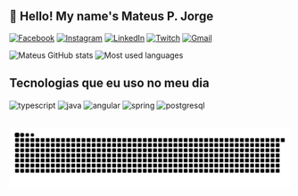 ## 🖖 Hello! My name's Mateus P. Jorge

[![Facebook](https://img.shields.io/badge/Facebook-1877F2?style=for-the-badge&logo=facebook&logoColor=white)](https://facebook.com/mateuspjorge)
[![Instagram](https://img.shields.io/badge/Instagram-E4405F?style=for-the-badge&logo=instagram&logoColor=white)](https://instagram.com/mateuspjorge)
[![LinkedIn](https://img.shields.io/badge/LinkedIn-0077B5?style=for-the-badge&logo=linkedin&logoColor=white)](https://linkedin.com/in/mateuspjorge)
[![Twitch](https://img.shields.io/badge/Twitch-9146FF?style=for-the-badge&logo=twitch&logoColor=white)](https://twitch.tv/mateuspjorge)
[![Gmail](https://img.shields.io/badge/Gmail-D14836?style=for-the-badge&logo=gmail&logoColor=white)]()

![Mateus GitHub stats](https://github-readme-stats.vercel.app/api?username=mateuspjorge&show_icons=true&theme=dracula&count_private=true)
![Most used languages](https://github-readme-stats.vercel.app/api/top-langs/?username=mateuspjorge&layout=compact&langs_count=7&theme=dracula)

## Tecnologias que eu uso no meu dia

<div style="display: inline_block">
  <img align="center" alt="typescript" src="https://img.shields.io/badge/TypeScript-007ACC?style=for-the-badge&logo=typescript&logoColor=white" />
  <img align="center" alt="java" src="https://img.shields.io/badge/Java-ED8B00?style=for-the-badge&logo=java&logoColor=white" />
  <img align="center" alt="angular" src="https://img.shields.io/badge/Angular-DD0031?style=for-the-badge&logo=angular&logoColor=white" />
  <img align="center" alt="spring" src="https://img.shields.io/badge/Spring-6DB33F?style=for-the-badge&logo=spring&logoColor=white" />
  <img align="center" alt="postgresql" src="https://img.shields.io/badge/PostgreSQL-316192?style=for-the-badge&logo=postgresql&logoColor=whitee" />
</div><br/>

![Snake animation](https://github.com/mateuspjorge/mateuspjorge/blob/output/github-contribution-grid-snake.svg)
